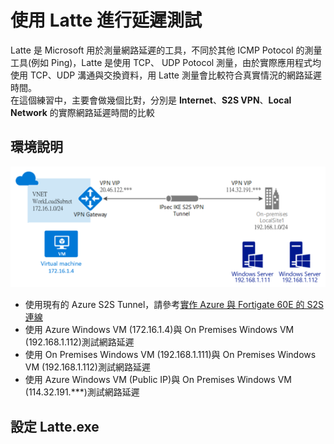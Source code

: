 # 使用 Latte 進行延遲測試
Latte 是 Microsoft 用於測量網路延遲的工具，不同於其他 ICMP Potocol 的測量工具(例如 Ping)，Latte 是使用 TCP、
UDP Potocol 測量，由於實際應用程式均使用 TCP、UDP 溝通與交換資料，用 Latte 測量會比較符合真實情況的網路延遲時間。<br>
在這個練習中，主要會做幾個比對，分別是 **Internet**、**S2S VPN**、**Local Network** 的實際網路延遲時間的比較<br>

## 環境說明
 ![GITHUB](https://github.com/BrianHsing/Azure-Virtual-Network-Gateway/blob/master/latency-test-latte/image/lab.PNG "lab")<br>
 - 使用現有的 Azure S2S Tunnel，請參考[實作 Azure 與 Fortigate 60E 的 S2S 連線](https://github.com/BrianHsing/Azure-Virtual-Network-Gateway/tree/master/S2S/Fortigate) <br>
 - 使用 Azure Windows VM (172.16.1.4)與 On Premises Windows VM (192.168.1.112)測試網路延遲<br>
 - 使用 On Premises Windows VM (192.168.1.111)與 On Premises Windows VM (192.168.1.112)測試網路延遲<br>
 - 使用 Azure Windows VM (Public IP)與 On Premises Windows VM (114.32.191.\*\*\*)測試網路延遲<br>

## 設定 Latte.exe